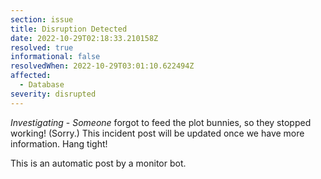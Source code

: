 ```yaml
---
section: issue
title: Disruption Detected
date: 2022-10-29T02:18:33.210158Z
resolved: true
informational: false
resolvedWhen: 2022-10-29T03:01:10.622494Z
affected:
  - Database
severity: disrupted
---
```

*Investigating* - _Someone_ forgot to feed the plot bunnies, so they stopped working! (Sorry.) This incident post will be updated once we have more information. Hang tight!

This is an automatic post by a monitor bot.
        